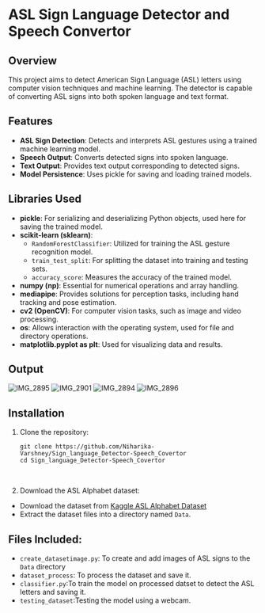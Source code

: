 # ASL Sign Language Detector and Speech Convertor

## Overview
This project aims to detect American Sign Language (ASL) letters using computer vision techniques and machine learning. The detector is capable of converting ASL signs into both spoken language and text format.

## Features

- **ASL Sign Detection**: Detects and interprets ASL gestures using a trained machine learning model.
- **Speech Output**: Converts detected signs into spoken language.
- **Text Output**: Provides text output corresponding to detected signs.
- **Model Persistence**: Uses pickle for saving and loading trained models.

## Libraries Used

- **pickle**: For serializing and deserializing Python objects, used here for saving the trained model.
- **scikit-learn (sklearn)**:
  - `RandomForestClassifier`: Utilized for training the ASL gesture recognition model.
  - `train_test_split`: For splitting the dataset into training and testing sets.
  - `accuracy_score`: Measures the accuracy of the trained model.
- **numpy (np)**: Essential for numerical operations and array handling.
- **mediapipe**: Provides solutions for perception tasks, including hand tracking and pose estimation.
- **cv2 (OpenCV)**: For computer vision tasks, such as image and video processing.
- **os**: Allows interaction with the operating system, used for file and directory operations.
- **matplotlib.pyplot as plt**: Used for visualizing data and results.
## Output
![IMG_2895](https://github.com/Niharika-Varshney/Sign_language_Detector-Speech_Covertor/assets/118551235/ed501e48-31d8-440c-8cd8-9f5cfad4d416)
![IMG_2901](https://github.com/Niharika-Varshney/Sign_language_Detector-Speech_Covertor/assets/118551235/b6657c3e-5600-4080-86a1-2931ffd4e026)
![IMG_2894](https://github.com/Niharika-Varshney/Sign_language_Detector-Speech_Covertor/assets/118551235/79d1a44b-942b-4dbc-8fae-1857518b22d0)
![IMG_2896](https://github.com/Niharika-Varshney/Sign_language_Detector-Speech_Covertor/assets/118551235/40e2f822-4ce5-4204-b4e0-a90fd9ca3f48)

## Installation
1. Clone the repository:

    ```
    git clone https://github.com/Niharika-Varshney/Sign_language_Detector-Speech_Covertor
    cd Sign_language_Detector-Speech_Covertor
    ```
<br>

2. Download the ASL Alphabet dataset:

  - Download the dataset from [Kaggle ASL Alphabet Dataset](https://www.kaggle.com/grassknoted/asl-alphabet)
  - Extract the dataset files into a directory named ```Data```.


## Files Included:
- ```create_datasetimage.py```: To create and add images of ASL signs to the ```Data``` directory
- ```dataset_process```: To process the dataset and save it.
- ```classifier.py```:To train the model on processed datset to detect the ASL letters and saving it.
- ```testing_dataset```:Testing the model using a webcam.

 
